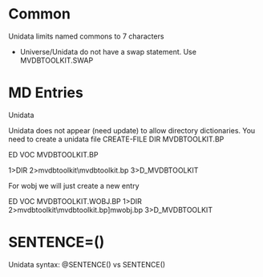 # Common
Unidata limits named commons to 7 characters

* Universe/Unidata do not have a swap statement.  Use MVDBTOOLKIT.SWAP

# MD Entries

Unidata

Unidata does not appear (need update) to allow directory dictionaries.  You need to create a unidata file
CREATE-FILE DIR MVDBTOOLKIT.BP

ED VOC MVDBTOOLKIT.BP

1>DIR
2>mvdbtoolkit\mvdbtoolkit.bp
3>D_MVDBTOOLKIT

For wobj we will just create a new entry

ED VOC MVDBTOOLKIT.WOBJ.BP
1>DIR
2>mvdbtoolkit\mvdbtoolkit.bp]mwobj.bp
3>D_MVDBTOOLKIT

# SENTENCE=()

Unidata syntax: @SENTENCE() vs SENTENCE()

